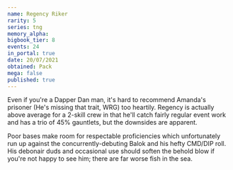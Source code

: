 ```yaml
---
name: Regency Riker
rarity: 5
series: tng
memory_alpha:
bigbook_tier: 8
events: 24
in_portal: true
date: 20/07/2021
obtained: Pack
mega: false
published: true
---
```


Even if you're a Dapper Dan man, it's hard to recommend Amanda's prisoner (He's missing that trait, WRG) too heartily. Regency is actually above average for a 2-skill crew in that he'll catch fairly regular event work and has a trio of 45% gauntlets, but the downsides are apparent.

Poor bases make room for respectable proficiencies which unfortunately run up against the concurrently-debuting Balok and his hefty CMD/DIP roll. His debonair duds and occasional use should soften the behold blow if you're not happy to see him; there are far worse fish in the sea.
